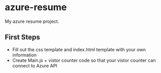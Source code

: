 # azure-resume
My azure resume project.


## First Steps
- Fill out the css template and index.html template with your own information
- Create Main.js + vistor counter code so that your vistor counter can connect to Azure API